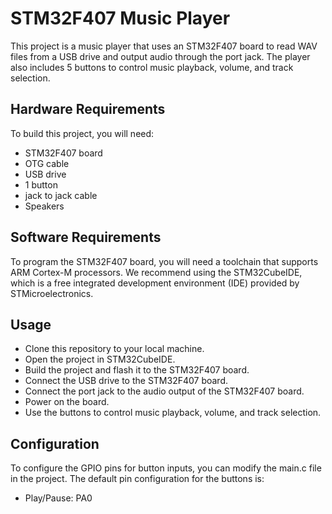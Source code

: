 # STM32F407 Music Player
This project is a music player that uses an STM32F407 board to read WAV files from a USB drive and output audio through the port jack. The player also includes 5 buttons to control music playback, volume, and track selection.

## Hardware Requirements
To build this project, you will need:
* STM32F407 board
* OTG cable
* USB drive
* 1 button
* jack to jack cable
* Speakers

## Software Requirements

 To program the STM32F407 board, you will need a toolchain that supports ARM Cortex-M processors. We recommend using the STM32CubeIDE, which is a free integrated development environment (IDE) provided by STMicroelectronics.

## Usage
* Clone this repository to your local machine.
* Open the project in STM32CubeIDE.
* Build the project and flash it to the STM32F407 board.
* Connect the USB drive to the STM32F407 board.
* Connect the port jack to the audio output of the STM32F407 board.
* Power on the board.
* Use the buttons to control music playback, volume, and track selection.
## Configuration

 To configure the GPIO pins for button inputs, you can modify the main.c file in the project. The default pin configuration for the buttons is:

* Play/Pause: PA0
